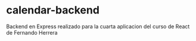 # calendar-backend

Backend en Express realizado para la cuarta aplicacion del curso de React de Fernando Herrera
